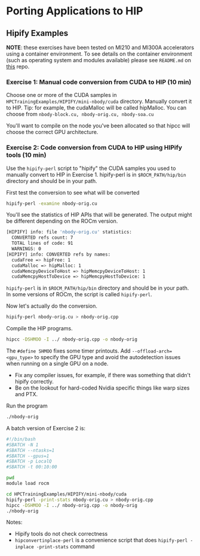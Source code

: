 # Porting Applications to HIP

## Hipify Examples

**NOTE**: these exercises have been tested on MI210 and MI300A accelerators using a container environment.
To see details on the container environment (such as operating system and modules available) please see `README.md` on [this](https://github.com/amd/HPCTrainingDock) repo.

### Exercise 1: Manual code conversion from CUDA to HIP (10 min)

Choose one or more of the CUDA samples in `HPCTrainingExamples/HIPIFY/mini-nbody/cuda` directory. Manually convert it to HIP. Tip: for example, the cudaMalloc will be called hipMalloc.
You can choose from `nbody-block.cu, nbody-orig.cu, nbody-soa.cu`

You'll want to compile on the node you've been allocated so that hipcc will choose the correct GPU architecture.

### Exercise 2: Code conversion from CUDA to HIP using HIPify tools (10 min)

Use the `hipify-perl` script to "hipify" the CUDA samples you used to manually convert to HIP in Exercise 1. hipify-perl is in `$ROCM_PATH/hip/bin` directory and should be in your path.

First test the conversion to see what will be converted
```bash
hipify-perl -examine nbody-orig.cu
```

You'll see the statistics of HIP APIs that will be generated. The output might be different depending on the ROCm version.
```bash
[HIPIFY] info: file 'nbody-orig.cu' statistics:
  CONVERTED refs count: 7
  TOTAL lines of code: 91
  WARNINGS: 0
[HIPIFY] info: CONVERTED refs by names:
  cudaFree => hipFree: 1
  cudaMalloc => hipMalloc: 1
  cudaMemcpyDeviceToHost => hipMemcpyDeviceToHost: 1
  cudaMemcpyHostToDevice => hipMemcpyHostToDevice: 1
```

`hipify-perl` is in `$ROCM_PATH/hip/bin` directory and should be in your path. In some versions of ROCm, the script is called `hipify-perl`.

Now let's actually do the conversion.
```bash
hipify-perl nbody-orig.cu > nbody-orig.cpp
```

Compile the HIP programs.

```bash
hipcc -DSHMOO -I ../ nbody-orig.cpp -o nbody-orig
```

The `#define SHMOO` fixes some timer printouts. Add `--offload-arch=<gpu_type>` to specify the GPU type and avoid the autodetection issues when running on a single GPU on a node.

* Fix any compiler issues, for example, if there was something that didn't hipify correctly.
* Be on the lookout for hard-coded Nvidia specific things like warp sizes and PTX.

Run the program

```bash
./nbody-orig
```

A batch version of Exercise 2 is:

```bash
#!/bin/bash
#SBATCH -N 1
#SBATCH --ntasks=1
#SBATCH --gpus=1
#SBATCH -p LocalQ
#SBATCH -t 00:10:00

pwd
module load rocm

cd HPCTrainingExamples/HIPIFY/mini-nbody/cuda
hipify-perl -print-stats nbody-orig.cu > nbody-orig.cpp
hipcc -DSHMOO -I ../ nbody-orig.cpp -o nbody-orig
./nbody-orig

```

Notes:

* Hipify tools do not check correctness
* `hipconvertinplace-perl` is a convenience script that does `hipify-perl -inplace -print-stats` command

